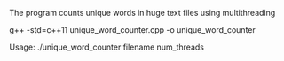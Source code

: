 The program counts unique words in huge text files using multithreading

g++ -std=c++11 unique_word_counter.cpp -o unique_word_counter

Usage: ./unique_word_counter filename num_threads
